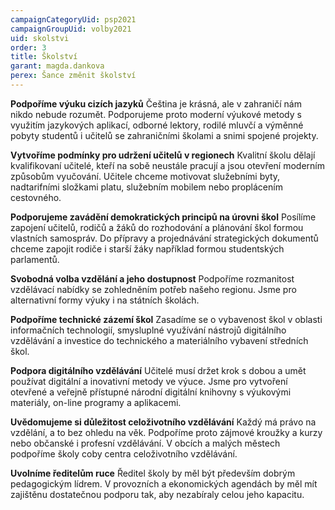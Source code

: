 ```yaml
---
campaignCategoryUid: psp2021
campaignGroupUid: volby2021
uid: skolstvi
order: 3
title: Školství
garant: magda.dankova
perex: Šance změnit školství
---
```


**Podpoříme výuku cizích jazyků**
Čeština je krásná, ale v zahraničí nám nikdo nebude rozumět. Podporujeme proto moderní výukové metody s využitím jazykových aplikací, odborné lektory, rodilé mluvčí a výměnné pobyty studentů i učitelů se zahraničními školami a snimi spojené projekty.

**Vytvoříme podmínky pro udržení učitelů v regionech**
Kvalitní školu dělají kvalifikovaní učitelé, kteří na sobě neustále pracují a jsou otevření moderním způsobům vyučování. Učitele chceme motivovat služebními byty, nadtarifními složkami platu, služebním mobilem nebo proplácením cestovného.

**Podporujeme zavádění demokratických principů na úrovni škol**
Posílíme zapojení učitelů, rodičů a žáků do rozhodování a plánování škol formou vlastních samospráv. Do přípravy a projednávání strategických dokumentů chceme zapojit rodiče i starší žáky například formou studentských parlamentů. 

**Svobodná volba vzdělání a jeho dostupnost**
Podpoříme rozmanitost vzdělávací nabídky se zohledněním potřeb našeho regionu. Jsme pro alternativní formy výuky i na státních školách. 

**Podpoříme technické zázemí škol** 
Zasadíme se o vybavenost škol v oblasti informačních technologií, smysluplné využívání nástrojů digitálního vzdělávání a investice do technického a materiálního vybavení středních škol. 

**Podpora digitálního vzdělávání**
Učitelé musí držet krok s dobou a umět používat digitální a inovativní metody ve výuce. Jsme pro vytvoření otevřené a veřejně přístupné národní digitální knihovny s výukovými materiály, on-line programy a aplikacemi.

**Uvědomujeme si důležitost celoživotního vzdělávání**
Každý má právo na vzdělání, a to bez ohledu na věk. Podpoříme proto zájmové kroužky a kurzy nebo občanské i profesní vzdělávání. V obcích a malých městech podpoříme školy coby centra celoživotního vzdělávání. 

**Uvolníme ředitelům ruce**
Ředitel školy by měl být především dobrým pedagogickým lídrem. V provozních a ekonomických agendách by měl mít zajištěnu dostatečnou podporu tak, aby nezabíraly celou jeho kapacitu.  
